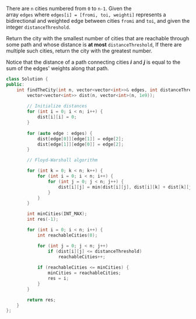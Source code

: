 There are `n` cities numbered from `0` to `n-1`. Given the array `edges` where `edges[i] = [fromi, toi, weighti]` represents a bidirectional and weighted edge between cities `fromi` and `toi`, and given the integer `distanceThreshold`.

Return the city with the smallest number of cities that are reachable through some path and whose distance is **at most** `distanceThreshold`, If there are multiple such cities, return the city with the greatest number.

Notice that the distance of a path connecting cities _**i**_ and _**j**_ is equal to the sum of the edges' weights along that path.

```cpp
class Solution {
public:
    int findTheCity(int n, vector<vector<int>>& edges, int distanceThreshold) {
        vector<vector<int>> dist(n, vector<int>(n, 1e9));
        
        // Initialize distances
        for (int i = 0; i < n; i++) {
            dist[i][i] = 0;
        }
        
        for (auto edge : edges) {
            dist[edge[0]][edge[1]] = edge[2];
            dist[edge[1]][edge[0]] = edge[2];
        }

        // Floyd-Warshall algorithm

        for (int k = 0; k < n; k++) {
            for (int i = 0; i < n; i++) {
                for (int j = 0; j < n; j++) {
                    dist[i][j] = min(dist[i][j], dist[i][k] + dist[k][j]);
                }
            }
        }

        int minCities(INT_MAX);
        int res(-1);

        for (int i = 0; i < n; i++) {
            int reachableCities(0);

            for (int j = 0; j < n; j++)
                if (dist[i][j] <= distanceThreshold)
                    reachableCities++;
            
            if (reachableCities <= minCities) {
                minCities = reachableCities;
                res = i;
            }
        }

        return res;
    }
};
```